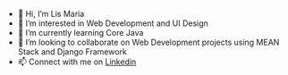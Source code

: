 - 👋 Hi, I’m Lis Maria
- 👀 I’m interested in Web Development and UI Design
- 🌱 I’m currently learning Core Java
- 💞️ I’m looking to collaborate on Web Development projects using MEAN Stack and Django Framework
- 📫 Connect with me on [Linkedin](https://www.linkedin.com/in/lismariasaju)

<!---
lismaria/lismaria is a ✨ special ✨ repository because its `README.md` (this file) appears on your GitHub profile.
You can click the Preview link to take a look at your changes.

--->
